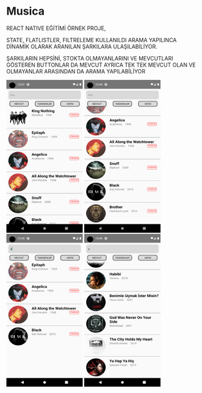 # Musica
REACT NATIVE EĞİTİMİ ÖRNEK PROJE, 

STATE, FLATLISTLER, FILTRELEME KULLANILDI ARAMA YAPILINCA DİNAMİK OLARAK ARANILAN ŞARKILARA ULAŞILABİLİYOR.

ŞARKILARIN HEPSİNİ, STOKTA OLMAYANLARINI VE MEVCUTLARI GÖSTEREN BUTTONLAR DA MEVCUT AYRICA TEK TEK MEVCUT OLAN VE OLMAYANLAR ARASINDAN DA ARAMA YAPILABİLİYOR

<div><img src="https://github.com/aliahmetbme/Musica/blob/main/Screenshot_1687739869.png" alt="Resim" width="200" height="400" />
<img src="https://github.com/aliahmetbme/Musica/blob/main/Screenshot_1687740217.png" alt="Resim" width="200" height="400" /></div>
<div><img src="https://github.com/aliahmetbme/Musica/blob/main/Screenshot_1687740226.png" alt="Resim" width="200" height="400" />
<img src="https://github.com/aliahmetbme/Musica/blob/main/Screenshot_1687740240.png" alt="Resim" width="200" height="400" /></div>

